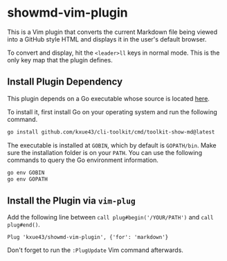 # showmd-vim-plugin

This is a Vim plugin that converts the current Markdown file being viewed into a GitHub style HTML and displays
it in the user's default browser.

To convert and display, hit the `<leader>ll` keys in normal mode. This is the only key map that the plugin defines.

## Install Plugin Dependency

This plugin depends on a Go executable whose source is located [here](toolkit-show-md).

To install it, first install Go on your operating system and run the following command.

```bash
go install github.com/kxue43/cli-toolkit/cmd/toolkit-show-md@latest
```

The executable is installed at `GOBIN`, which by default is `GOPATH/bin`. Make sure the installation folder is on
your `PATH`. You can use the following commands to query the Go environment information.

```bash
go env GOBIN
go env GOPATH
```

## Install the Plugin via `vim-plug`

Add the following line between `call plug#begin('/YOUR/PATH')` and `call plug#end()`.

```vimscript
Plug 'kxue43/showmd-vim-plugin', {'for': 'markdown'}
```

Don't forget to run the `:PlugUpdate` Vim command afterwards.

[toolkit-show-md]: https://github.com/kxue43/cli-toolkit/blob/main/cmd/toolkit-show-md/main.go

